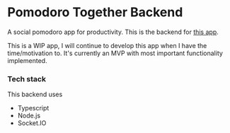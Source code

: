 # Pomodoro Together Backend

A social pomodoro app for productivity. This is the backend for [this
app](https://github.com/jakobkhansen/PomodoroTogetherMobile).

This is a WIP app, I will continue to develop this app when I have the
time/motivation to. It's currently an MVP with most important functionality
implemented.

### Tech stack
This backend uses

* Typescript
* Node.js
* Socket.IO
